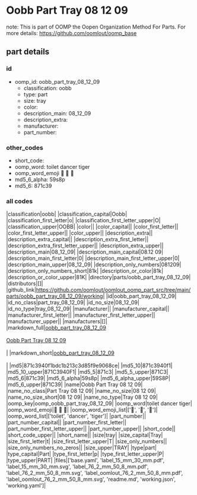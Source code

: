 # Oobb Part Tray 08 12 09  

note: This is part of OOMP the Oopen Organization Method For Parts. For more details: https://github.com/oomlout/oomp_base

##  part details





### id
* oomp_id: oobb_part_tray_08_12_09
  * classification: oobb
  * type: part
  * size: tray
  * color: 
  * description_main: 08_12_09
  * description_extra: 
  * manufacturer: 
  * part_number: 

### other_codes
* short_code: 
* oomp_word: toilet dancer tiger
* oomp_word_emoji :toilet: :dancer: :tiger:
* md5_6_alpha: 59s8p
* md5_6: 871c39

### all codes 
|classification|oobb|
|classification_capital|Oobb|
|classification_first_letter|o|
|classification_first_letter_upper|O|
|classification_upper|OOBB|
|color||
|color_capital||
|color_first_letter||
|color_first_letter_upper||
|color_upper||
|description_extra||
|description_extra_capital||
|description_extra_first_letter||
|description_extra_first_letter_upper||
|description_extra_upper||
|description_main|08_12_09|
|description_main_capital|08.12 09|
|description_main_first_letter|0|
|description_main_first_letter_upper|0|
|description_main_upper|08_12_09|
|description_only_numbers|081209|
|description_only_numbers_short|81k|
|description_or_color|81k|
|description_or_color_upper|81K|
|directory|parts/oobb_part_tray_08_12_09|
|distributors|[]|
|github_link|https://github.com/oomlout/oomlout_oomp_part_src/tree/main/parts/oobb_part_tray_08_12_09/working|
|id|oobb_part_tray_08_12_09|
|id_no_class|part_tray_08_12_09|
|id_no_size|08_12_09|
|id_no_type|tray_08_12_09|
|manufacturer||
|manufacturer_capital||
|manufacturer_first_letter||
|manufacturer_first_letter_upper||
|manufacturer_upper||
|manufacturers|[]|
|markdown_full|[oobb_part_tray_08_12_09](https://github.com/oomlout/oomlout_oomp_part_src/tree/main/parts/oobb_part_tray_08_12_09/working)<br>[](https://github.com/oomlout/oomlout_oomp_part_src/tree/main/parts/oobb_part_tray_08_12_09/working)<br>[Oobb Part Tray 08 12 09](https://github.com/oomlout/oomlout_oomp_part_src/tree/main/parts/oobb_part_tray_08_12_09/working)<br><br>|
|markdown_short|[oobb_part_tray_08_12_09](https://github.com/oomlout/oomlout_oomp_part_src/tree/main/parts/oobb_part_tray_08_12_09/working)<br><br>|
|md5|871c3940f1bdc1b213c3d85f9e9068ce|
|md5_10|871c3940f1|
|md5_10_upper|871C3940F1|
|md5_5|871c3|
|md5_5_upper|871C3|
|md5_6|871c39|
|md5_6_alpha|59s8p|
|md5_6_alpha_upper|59S8P|
|md5_6_upper|871C39|
|name|Oobb Part Tray 08 12 09|
|name_no_class|Part Tray 08 12 09|
|name_no_size|08 12 09|
|name_no_size_short|08 12 09|
|name_no_type|Tray 08 12 09|
|oomp_key|oomp_oobb_part_tray_08_12_09|
|oomp_word|toilet dancer tiger|
|oomp_word_emoji|:toilet: :dancer: :tiger:|
|oomp_word_emoji_list|[':toilet:', ':dancer:', ':tiger:']|
|oomp_word_list|['toilet', 'dancer', 'tiger']|
|part_number||
|part_number_capital||
|part_number_first_letter||
|part_number_first_letter_upper||
|part_number_upper||
|short_code||
|short_code_upper||
|short_name||
|size|tray|
|size_capital|Tray|
|size_first_letter|t|
|size_first_letter_upper|T|
|size_only_numbers||
|size_only_numbers_no_zeros||
|size_upper|TRAY|
|type|part|
|type_capital|Part|
|type_first_letter|p|
|type_first_letter_upper|P|
|type_upper|PART|
|files|['base.yaml', 'label_15_mm_30_mm.pdf', 'label_15_mm_30_mm.svg', 'label_76_2_mm_50_8_mm.pdf', 'label_76_2_mm_50_8_mm.svg', 'label_oomlout_76_2_mm_50_8_mm.pdf', 'label_oomlout_76_2_mm_50_8_mm.svg', 'readme.md', 'working.json', 'working.yaml']|
